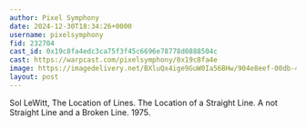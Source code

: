 ```yaml
---
author: Pixel Symphony
date: 2024-12-30T18:34:26+0000
username: pixelsymphony
fid: 232704
cast_id: 0x19c8fa4edc3ca75f3f45c6696e78778d0888504c
cast: https://warpcast.com/pixelsymphony/0x19c8fa4e
image: https://imagedelivery.net/BXluQx4ige9GuW0Ia56BHw/904e8eef-00db-4b47-54ec-9de0ca56d000/original
layout: post
---
```

Sol LeWitt, The Location of Lines. The Location of a Straight Line. A not Straight Line and a Broken Line. 1975.  

<img src='https://imagedelivery.net/BXluQx4ige9GuW0Ia56BHw/904e8eef-00db-4b47-54ec-9de0ca56d000/original' alt='' referrerpolicy='no-referrer'/>